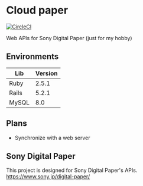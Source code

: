 # Cloud paper
[![CircleCI](https://circleci.com/gh/ohtamasato/cloud-paper/tree/master.svg?style=svg)](https://circleci.com/gh/ohtamasato/cloud-paper/tree/master)

Web APIs for Sony Digital Paper (just for my hobby)

## Environments

Lib   | Version
------|----------
Ruby  | 2.5.1
Rails | 5.2.1
MySQL | 8.0

## Plans
- Synchronize with a web server

## Sony Digital Paper
This project is designed for Sony Digital Paper's APIs.
https://www.sony.jp/digital-paper/